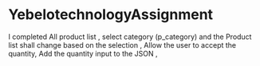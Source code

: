 # YebelotechnologyAssignment
I completed All product list , select category (p_category) and the Product list shall change based on the selection , Allow the user to accept the quantity, Add the quantity input to the JSON ,
